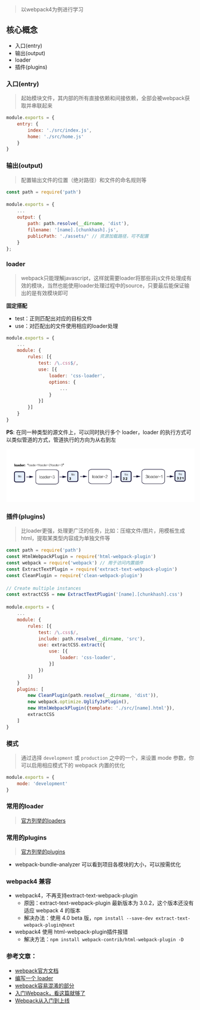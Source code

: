 > 以webpack4为例进行学习

## 核心概念

- 入口(entry)
- 输出(output)
- loader
- 插件(plugins)

### 入口(entry)
> 起始模块文件，其内部的所有直接依赖和间接依赖，全部会被webpack获取并串联起来

```js
module.exports = {
    entry: {
        index: './src/index.js',
        home: './src/home.js'
    }
}
```

### 输出(output)
> 配置输出文件的位置（绝对路径）和文件的命名规则等

```js
const path = require('path')

module.exports = {
    ...
    output: {
        path: path.resolve(__dirname, 'dist'),
        filename: '[name].[chunkhash].js',
        publicPath: './assets/' // 资源加载路径，可不配置
    }
};
```

### loader
> webpack只能理解javascript，这样就需要loader将那些非js文件处理成有效的模块，当然也能使用loader处理过程中的source，只要最后能保证输出的是有效模块即可


**固定搭配**
- test：正则匹配出对应的目标文件
- use：对匹配出的文件使用相应的loader处理

```js
module.exports = {
    ...
    module: {
        rules: [{
            test: /\.css$/,
            use: [{
                loader: 'css-loader',
                options: {
                    ...
                }
            }]
        }]
    }
}
```

**PS**: 在同一种类型的源文件上，可以同时执行多个 loader，loader 的执行方式可以类似管道的方式，管道执行的方向为从右到左

![](./assets-for-readme/images/loaders.png)

### 插件(plugins)
> 比loader更强，处理更广泛的任务，比如：压缩文件/图片，用模板生成html，提取某类型内容成为单独文件等

```js
const path = require('path')
const HtmlWebpackPlugin = require('html-webpack-plugin')
const webpack = require('webpack') // 用于访问内置插件
const ExtractTextPlugin = require('extract-text-webpack-plugin')
const CleanPlugin = require('clean-webpack-plugin')

// Create multiple instances
const extractCSS = new ExtractTextPlugin('[name].[chunkhash].css')

module.exports = {
    ...
    module: {
        rules: [{
            test: /\.css$/,
            include: path.resolve(__dirname, 'src'),
            use: extractCSS.extract({
                use: [{
                    loader: 'css-loader',
                }]
            })
        }]
    }
    plugins: [
        new CleanPlugin(path.resolve(__dirname, 'dist')),
        new webpack.optimize.UglifyJsPlugin(),
        new HtmlWebpackPlugin({template: './src/[name].html'}),
        extractCSS
    ]
}
```

### 模式
> 通过选择 `development` 或 `production` 之中的一个，来设置 mode 参数，你可以启用相应模式下的 webpack 内置的优化

```js
module.exports = {
    mode: 'development'
}
```

### 常用的**loader**
> [官方列举的loaders](https://webpack.docschina.org/loaders/)

### 常用的**plugins**
> [官方列举的plugins](https://webpack.docschina.org/plugins/)

- webpack-bundle-analyzer 可以看到项目各模块的大小，可以按需优化

### webpack4 兼容

- webpack4，不再支持extract-text-webpack-plugin
    - 原因：extract-text-webpack-plugin 最新版本为 3.0.2，这个版本还没有适应 webpack 4 的版本
    - 解决办法：使用 4.0 beta 版，`npm install --save-dev extract-text-webpack-plugin@next`
- webpack4 使用 html-webpack-plugin插件报错
    - 解决方法：`npm install webpack-contrib/html-webpack-plugin -D`

### 参考文章：
- [webpack官方文档](https://webpack.docschina.org/concepts/)
- [编写一个 loader](https://webpack.docschina.org/contribute/writing-a-loader/)
- [webpack容易混淆的部分](https://medium.com/@rajaraodv/webpack-the-confusing-parts-58712f8fcad9)
- [入门Webpack，看这篇就够了](http://www.jianshu.com/p/42e11515c10f)
- [Webpack从入门到上线](http://yincheng.site/webpack)